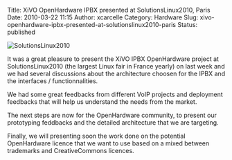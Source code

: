 Title: XiVO OpenHardware IPBX presented at SolutionsLinux2010, Paris
Date: 2010-03-22 11:15
Author: xcarcelle
Category: Hardware
Slug: xivo-openhardware-ipbx-presented-at-solutionslinux2010-paris
Status: published

![SolutionsLinux2010](/public/SolutionsLinux2010_logo.jpg "SolutionsLinux2010, mar. 2010")

It was a great pleasure to present the XiVO IPBX OpenHardware project at
SolutionsLinux2010 (the largest Linux fair in France yearly) on last
week and we had several discussions about the architecture choosen for
the IPBX and the interfaces / functionnalities.

We had some great feedbacks from different VoIP projects and deployment
feedbacks that will help us understand the needs from the market.

The next steps are now for the OpenHardware community, to present our
prototyping feddbacks and the detailed architecture that we are
targeting.

Finally, we will presenting soon the work done on the potential
OpenHardware licence that we want to use based on a mixed between
trademarks and CreativeCommons licences.

</p>

